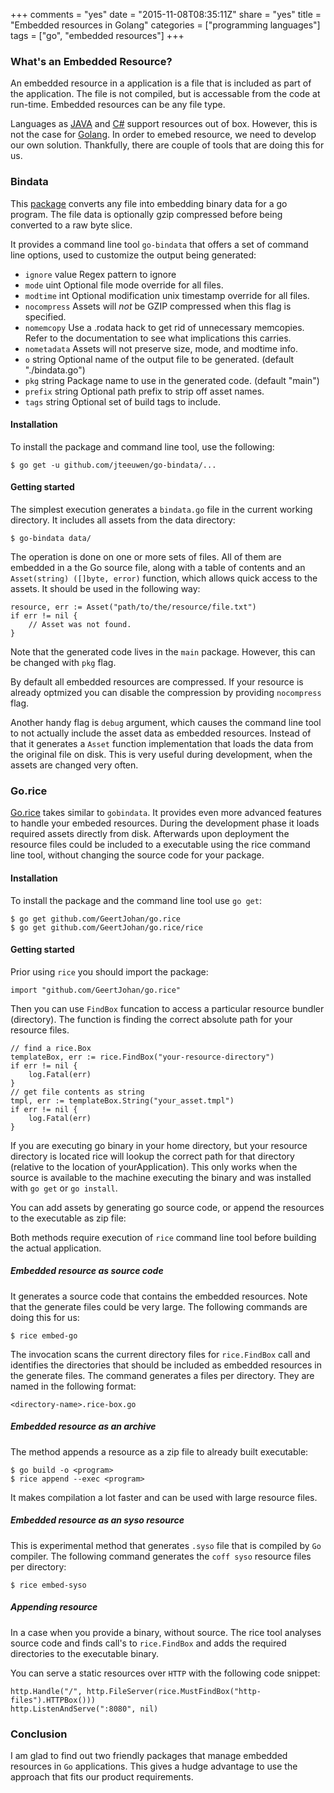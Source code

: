 +++
comments = "yes"
date = "2015-11-08T08:35:11Z"
share = "yes"
title = "Embedded resources in Golang"
categories = ["programming languages"]
tags = ["go", "embedded resources"]
+++


### What's an Embedded Resource?

An embedded resource in a application is a file that is included as part of
the application. The file is not compiled, but is accessable from the code at
run-time. Embedded resources can be any file type.

Languages as [JAVA](https://www.java.com) and
[C#](https://msdn.microsoft.com/en-us/library/67ef8sbd.aspx) support resources
out of box. However, this is not the case for [Golang](http://golang.org/). In
order to emebed resource, we need to develop our own solution. Thankfully,
there are couple of tools that are doing this for us.

### Bindata

This [package](https://github.com/jteeuwen/go-bindata) converts any file into
embedding binary data for a go program. The file data is optionally gzip
compressed before being converted to a raw byte slice.

It provides a command line tool `go-bindata` that offers a set of command line options, used
to customize the output being generated:

- `ignore` value Regex pattern to ignore
- `mode` uint Optional file mode override for all files.
- `modtime` int Optional modification unix timestamp override for all files.
- `nocompress` Assets will *not* be GZIP compressed when this flag is specified.
- `nomemcopy` Use a .rodata hack to get rid of unnecessary memcopies. Refer to the documentation to see what implications this carries.
- `nometadata` Assets will not preserve size, mode, and modtime info.
- `o` string Optional name of the output file to be generated. (default "./bindata.go")
- `pkg` string Package name to use in the generated code. (default "main")
- `prefix` string Optional path prefix to strip off asset names.
- `tags` string Optional set of build tags to include.

#### Installation

To install the package and command line tool, use the following:

```
$ go get -u github.com/jteeuwen/go-bindata/...
```

#### Getting started

The simplest execution generates a `bindata.go` file in the current working
directory. It includes all assets from the data directory:

```
$ go-bindata data/
```

The operation is done on one or more sets of files. All of them are embedded in
a the Go source file, along with a table of contents and an `Asset(string)
([]byte, error)` function, which allows quick access to the assets. It should
be used in the following way:

```
resource, err := Asset("path/to/the/resource/file.txt")
if err != nil {
    // Asset was not found.
}
```

Note that the generated code lives in the `main` package. However, this can be
changed with `pkg` flag.

By default all embedded resources are compressed. If your resource is already
optmized you can disable the compression by providing `nocompress` flag.

Another handy flag is `debug` argument, which causes the command line tool to not
actually include the asset data as embedded resources. Instead of that it generates
a `Asset` function implementation that loads the data from the original file on
disk. This is very useful during development, when the assets are changed very
often.

### Go.rice

[Go.rice](https://github.com/GeertJohan/go.rice) takes similar to `gobindata`.
It provides even more advanced features to handle your embeded resources.
During the development phase it loads required assets directly from disk.
Afterwards upon deployment the resource files could be included to a executable
using the rice command line tool, without changing the source code for your
package.


#### Installation

To install the package and the command line tool use `go get`:

```
$ go get github.com/GeertJohan/go.rice
$ go get github.com/GeertJohan/go.rice/rice
```

#### Getting started

Prior using `rice` you should import the package:

```
import "github.com/GeertJohan/go.rice"
```

Then you can use `FindBox` funcation to access a particular resource bundler
(directory). The function is finding the correct absolute path
for your resource files.

```
// find a rice.Box
templateBox, err := rice.FindBox("your-resource-directory")
if err != nil {
    log.Fatal(err)
}
// get file contents as string
tmpl, err := templateBox.String("your_asset.tmpl")
if err != nil {
    log.Fatal(err)
}
```

If you are executing go binary in your home directory, but your resource
directory is located rice will lookup the correct path for that directory
(relative to the location of yourApplication). This only works when the source
is available to the machine executing the binary and was installed with `go get`
or `go install`.

You can add assets by generating go source code, or append the resources to the
executable as zip file:

Both methods require execution of `rice` command line tool before building the
actual application.

##### Embedded resource as source code

It generates a source code that contains the embedded resources.
Note that the generate files could be very large. The following commands are doing
this for us:

```
$ rice embed-go
```

The invocation scans the current directory files for `rice.FindBox` call and
identifies the directories that should be included as embedded resources in the
generate files. The command generates a files per directory. They are named in the
following format:

```
<directory-name>.rice-box.go
```

##### Embedded resource as an archive

The method appends a resource as a zip file to already built executable:

```
$ go build -o <program>
$ rice append --exec <program>
```

It makes compilation a lot faster and can be used with large resource files.

##### Embedded resource as an syso resource

This is experimental method that generates `.syso` file that is compiled by `Go`
compiler. The following command generates the `coff syso` resource files per directory:

```
$ rice embed-syso
```

##### Appending resource

In a case when you provide a binary, without source. The rice tool analyses
source code and finds call's to `rice.FindBox` and adds the required
directories to the executable binary.

You can serve a static resources over `HTTP` with the following code snippet:

```
http.Handle("/", http.FileServer(rice.MustFindBox("http-files").HTTPBox()))
http.ListenAndServe(":8080", nil)
```

### Conclusion

I am glad to find out two friendly packages that manage embedded resources in
`Go` applications. This gives a hudge advantage to use the approach that fits
our product requirements.
